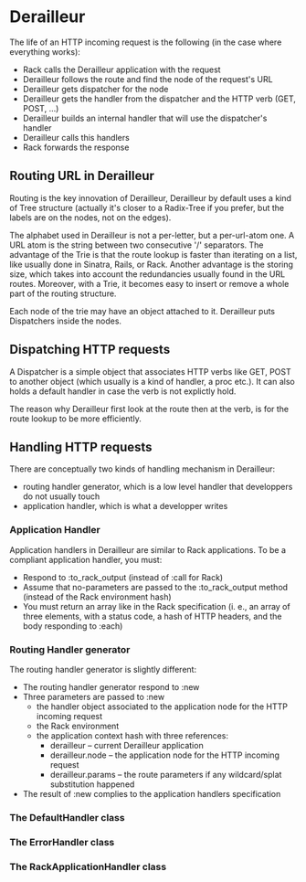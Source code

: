 # Derailleur #

The life of an HTTP incoming request is the following (in the case where everything works):

* Rack calls the Derailleur application with the request
* Derailleur follows the route and find the node of the request's URL
* Derailleur gets dispatcher for the node
* Derailleur gets the handler from the dispatcher and the HTTP verb (GET, POST, ...)
* Derailleur builds an internal handler that will use the dispatcher's handler
* Derailleur calls this handlers
* Rack forwards the response

## Routing URL in Derailleur ##

Routing is the key innovation of Derailleur, Derailleur by default uses a kind
of Tree structure (actually it's closer to a Radix-Tree if you prefer, but the
labels are on the nodes, not on the edges).

The alphabet used in Derailleur is not a per-letter, but a per-url-atom one. A
URL atom is the string between two consecutive '/' separators.  The advantage
of the Trie is that the route lookup is faster than iterating on a list, like
usually done in Sinatra, Rails, or Rack.  Another advantage is the storing
size, which takes into account the redundancies usually found in the URL routes.
Moreover, with a Trie, it becomes easy to insert or remove a whole part of the
routing structure.

Each node of the trie may have an object attached to it. Derailleur puts
Dispatchers inside the nodes.

## Dispatching HTTP requests ##

A Dispatcher is a simple object that associates HTTP verbs like GET, POST to
another object (which usually is a kind of handler, a proc etc.). It can also
holds a default handler in case the verb is not explictly hold.

The reason why Derailleur first look at the route then at the verb, is for the
route lookup to be more efficiently.

## Handling HTTP requests ##

There are conceptually two kinds of handling mechanism in Derailleur:

* routing handler generator, which is a low level handler that developpers do not usually touch
* application handler, which is what a developper writes

### Application Handler ###

Application handlers in Derailleur are similar to Rack applications. 
To be a compliant application handler, you must:

* Respond to :to_rack_output (instead of :call for Rack)
* Assume that no-parameters are passed to the :to_rack_output method (instead of the Rack environment hash)
* You must return an array like in the Rack specification (i. e., an array of three elements, with a status code, a hash of HTTP headers, and the body responding to :each)

### Routing Handler generator ###

The routing handler generator is slightly different:

* The routing handler generator respond to :new
* Three parameters are passed to :new 
  * the handler object associated to the application node for the HTTP incoming request
  * the Rack environment
  * the application context hash with three references:
    * derailleur – current Derailleur application
    * derailleur.node – the application node for the HTTP incoming request
    * derailleur.params – the route parameters if any wildcard/splat substitution happened
* The result of :new complies to the application handlers specification

### The DefaultHandler class ###


### The ErrorHandler class ###


### The RackApplicationHandler class ###
